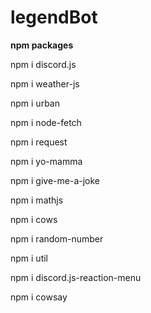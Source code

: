 # legendBot

__**npm packages**__

npm i discord.js

npm i weather-js

npm i urban

npm i node-fetch

npm i request

npm i yo-mamma

npm i give-me-a-joke

npm i mathjs

npm i cows

npm i random-number

npm i util

npm i discord.js-reaction-menu

npm i cowsay

